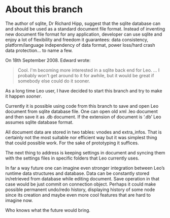 # About this branch

The author of sqlite, Dr Richard Hipp, suggest that the sqlite database can and should be used
as a standard document file format. Instead of inventing new document file format for any 
application, developer can use sqlite and enjoy a lot of flexibility and freedom it guarantees:
data consistency, platform/language independency of data format, power loss/hard crash data 
protection… to name a few.

On 18th September 2008. Edward wrote:

> Cool.  I'm becoming more interested in a sqlite back end for Leo.  … I probably won't get 
  around to it for awhile, but it would be great if somebody else could do it sooner.

As a long time Leo user, I have decided to start this branch and try to make it happen *sooner*.

Currently it is possible using code from this branch to save and open Leo document from sqlite
database file. One can open old xml .leo document and then save it as .db document. If the 
extension of document is ‘.db’ Leo assumes sqlite database format. 

All document data are stored in two tables: vnodes and extra_infos. That is certainly not the
most suitable nor efficient way but it was simplest thing that could possible work. For the sake
of prototyping it suffices.

The next thing to address is keeping settings in document and syncing them with the settings
files in specific folders that Leo currently uses.

In far a way future one can imagine even stronger integration between Leo’s runtime data structures
and database. Data can be constantly stored in/retrieved from database while editing document.
Save operation in that case would be just commit on connection object. Perhaps it could make
possible permanent undo/redo history, displaying history of some node since its creation and maybe
even more cool features that are hard to imagine now.

Who knows what the future would bring. 
